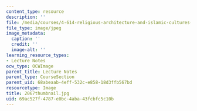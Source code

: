 ```yaml
---
content_type: resource
description: ''
file: /media/courses/4-614-religious-architecture-and-islamic-cultures-fall-2002/69ac527f4787e0bc4aba43fcbfc5c10b_2067thumbnail.jpg
file_type: image/jpeg
image_metadata:
  caption: ''
  credit: ''
  image-alt: ''
learning_resource_types:
- Lecture Notes
ocw_type: OCWImage
parent_title: Lecture Notes
parent_type: CourseSection
parent_uid: 68abeaab-4eff-532c-e858-18d3ffb567bd
resourcetype: Image
title: 2067thumbnail.jpg
uid: 69ac527f-4787-e0bc-4aba-43fcbfc5c10b
---
```

